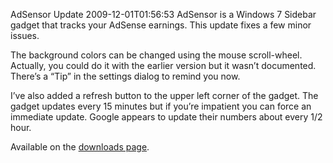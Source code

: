AdSensor Update
2009-12-01T01:56:53
AdSensor is a Windows 7 Sidebar gadget that tracks your AdSense earnings. This update fixes a few minor issues. 

The background colors can be changed using the mouse scroll-wheel. Actually, you could do it with the earlier version but it wasn’t documented. There’s a “Tip” in the settings dialog to remind you now.

I’ve also added a refresh button to the upper left corner of the gadget. The gadget updates every 15 minutes but if you’re impatient you can force an immediate update. Google appears to update their numbers about every 1/2 hour.

Available on the [downloads page](/downloads).
